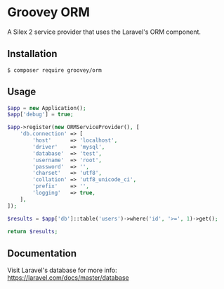 # Groovey ORM

A Silex 2 service provider that uses the Laravel's ORM component.

## Installation

    $ composer require groovey/orm

## Usage

```php
$app = new Application();
$app['debug'] = true;

$app->register(new ORMServiceProvider(), [
    'db.connection' => [
        'host'      => 'localhost',
        'driver'    => 'mysql',
        'database'  => 'test',
        'username'  => 'root',
        'password'  => '',
        'charset'   => 'utf8',
        'collation' => 'utf8_unicode_ci',
        'prefix'    => '',
        'logging'   => true,
    ],
]);

$results = $app['db']::table('users')->where('id', '>=', 1)->get();

return $results;
```

## Documentation

Visit Laravel's database for more info:
https://laravel.com/docs/master/database
